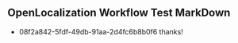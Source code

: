 ## OpenLocalization Workflow Test MarkDown
* 08f2a842-5fdf-49db-91aa-2d4fc6b8b0f6 
thanks!<!--HONumber=Mar16_HO4-->
